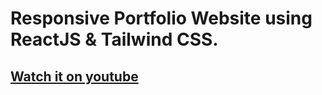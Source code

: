 # Responsive Portfolio Website using ReactJS & Tailwind CSS.
## [Watch it on youtube](https://www.youtube.com/watch?v=mfpEn52dD5k)
